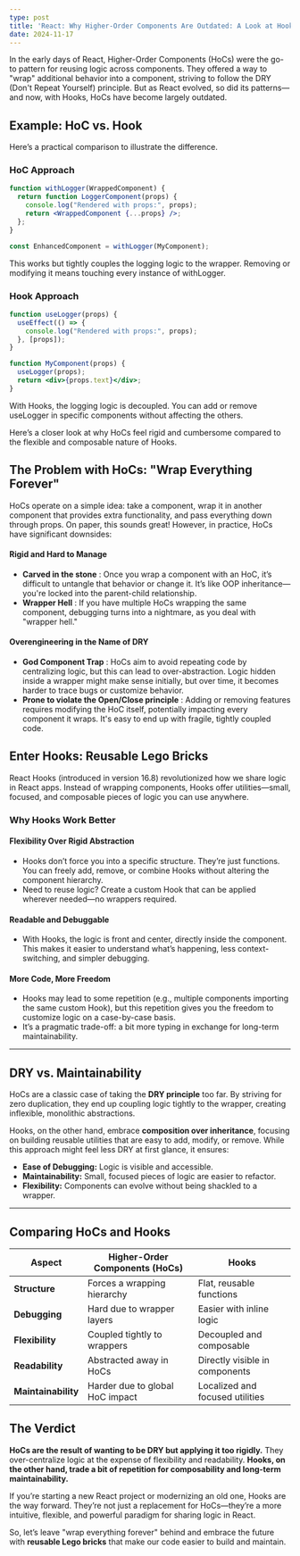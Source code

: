 ```yaml
---
type: post
title: 'React: Why Higher-Order Components Are Outdated: A Look at Hooks' Flexibility'
date: 2024-11-17
---
```


In the early days of React, Higher-Order Components (HoCs) were the go-to pattern for reusing logic across components. They offered a way to "wrap" additional behavior into a component, striving to follow the DRY (Don't Repeat Yourself) principle. But as React evolved, so did its patterns—and now, with Hooks, HoCs have become largely outdated.

## Example: HoC vs. Hook

Here’s a practical comparison to illustrate the difference.

### HoC Approach

```jsx
function withLogger(WrappedComponent) {
  return function LoggerComponent(props) {
    console.log("Rendered with props:", props);
    return <WrappedComponent {...props} />;
  };
}

const EnhancedComponent = withLogger(MyComponent);
```

This works but tightly couples the logging logic to the wrapper. Removing or modifying it means touching every instance of withLogger.

### Hook Approach

```jsx
function useLogger(props) {
  useEffect(() => {
    console.log("Rendered with props:", props);
  }, [props]);
}

function MyComponent(props) {
  useLogger(props);
  return <div>{props.text}</div>;
}
```

With Hooks, the logging logic is decoupled. You can add or remove useLogger in specific components without affecting the others.

Here’s a closer look at why HoCs feel rigid and cumbersome compared to the flexible and composable nature of Hooks.

## The Problem with HoCs: "Wrap Everything Forever"

HoCs operate on a simple idea: take a component, wrap it in another component that provides extra functionality, and pass everything down through props. On paper, this sounds great! However, in practice, HoCs have significant downsides:

#### Rigid and Hard to Manage

- **Carved in the stone** : Once you wrap a component with an HoC, it’s difficult to untangle that behavior or change it. It’s like OOP inheritance—you're locked into the parent-child relationship.
- **Wrapper Hell** : If you have multiple HoCs wrapping the same component, debugging turns into a nightmare, as you deal with "wrapper hell."

#### Overengineering in the Name of DRY

- **God Component Trap** : HoCs aim to avoid repeating code by centralizing logic, but this can lead to over-abstraction. Logic hidden inside a wrapper might make sense initially, but over time, it becomes harder to trace bugs or customize behavior.
- **Prone to violate the Open/Close principle** : Adding or removing features requires modifying the HoC itself, potentially impacting every component it wraps. It's easy to end up with fragile, tightly coupled code.

## Enter Hooks: Reusable Lego Bricks

React Hooks (introduced in version 16.8) revolutionized how we share logic in React apps. Instead of wrapping components, Hooks offer utilities—small, focused, and composable pieces of logic you can use anywhere.

### Why Hooks Work Better

#### Flexibility Over Rigid Abstraction

- Hooks don’t force you into a specific structure. They’re just functions. You can freely add, remove, or combine Hooks without altering the component hierarchy.
- Need to reuse logic? Create a custom Hook that can be applied wherever needed—no wrappers required.

#### Readable and Debuggable

- With Hooks, the logic is front and center, directly inside the component. This makes it easier to understand what’s happening, less context-switching, and simpler debugging.

#### More Code, More Freedom

- Hooks may lead to some repetition (e.g., multiple components importing the same custom Hook), but this repetition gives you the freedom to customize logic on a case-by-case basis.
- It’s a pragmatic trade-off: a bit more typing in exchange for long-term maintainability.

---

## DRY vs. Maintainability  

HoCs are a classic case of taking the **DRY principle** too far. By striving for zero duplication, they end up coupling logic tightly to the wrapper, creating inflexible, monolithic abstractions.  

Hooks, on the other hand, embrace **composition over inheritance**, focusing on building reusable utilities that are easy to add, modify, or remove. While this approach might feel less DRY at first glance, it ensures:  

- **Ease of Debugging:** Logic is visible and accessible.  
- **Maintainability:** Small, focused pieces of logic are easier to refactor.  
- **Flexibility:** Components can evolve without being shackled to a wrapper.  

---


## Comparing HoCs and Hooks  

| Aspect                   | Higher-Order Components (HoCs)         | Hooks                            |
|--------------------------|----------------------------------------|----------------------------------|
| **Structure**            | Forces a wrapping hierarchy           | Flat, reusable functions         |
| **Debugging**            | Hard due to wrapper layers             | Easier with inline logic         |
| **Flexibility**          | Coupled tightly to wrappers            | Decoupled and composable         |
| **Readability**          | Abstracted away in HoCs                | Directly visible in components   |
| **Maintainability**      | Harder due to global HoC impact        | Localized and focused utilities  |

## The Verdict  

**HoCs are the result of wanting to be DRY but applying it too rigidly.** They over-centralize logic at the expense of flexibility and readability. **Hooks, on the other hand, trade a bit of repetition for composability and long-term maintainability.**  

If you’re starting a new React project or modernizing an old one, Hooks are the way forward. They’re not just a replacement for HoCs—they’re a more intuitive, flexible, and powerful paradigm for sharing logic in React.  

So, let’s leave "wrap everything forever" behind and embrace the future with **reusable Lego bricks** that make our code easier to build and maintain.
